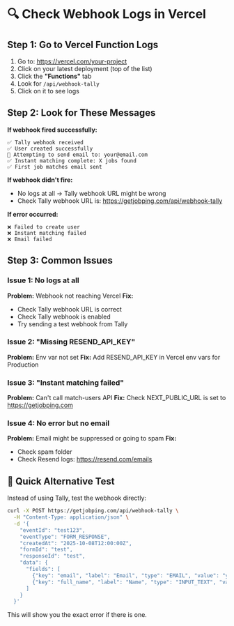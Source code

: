 # 🔍 Check Webhook Logs in Vercel

## Step 1: Go to Vercel Function Logs

1. Go to: https://vercel.com/your-project
2. Click on your latest deployment (top of the list)
3. Click the **"Functions"** tab
4. Look for `/api/webhook-tally`
5. Click on it to see logs

## Step 2: Look for These Messages

**If webhook fired successfully:**
```
✅ Tally webhook received
✅ User created successfully
📧 Attempting to send email to: your@email.com
✅ Instant matching complete: X jobs found
✅ First job matches email sent
```

**If webhook didn't fire:**
- No logs at all → Tally webhook URL might be wrong
- Check Tally webhook URL is: https://getjobping.com/api/webhook-tally

**If error occurred:**
```
❌ Failed to create user
❌ Instant matching failed
❌ Email failed
```

## Step 3: Common Issues

### Issue 1: No logs at all
**Problem:** Webhook not reaching Vercel
**Fix:** 
- Check Tally webhook URL is correct
- Check Tally webhook is enabled
- Try sending a test webhook from Tally

### Issue 2: "Missing RESEND_API_KEY"
**Problem:** Env var not set
**Fix:** Add RESEND_API_KEY in Vercel env vars for Production

### Issue 3: "Instant matching failed"
**Problem:** Can't call match-users API
**Fix:** Check NEXT_PUBLIC_URL is set to https://getjobping.com

### Issue 4: No error but no email
**Problem:** Email might be suppressed or going to spam
**Fix:** 
- Check spam folder
- Check Resend logs: https://resend.com/emails

## 🚀 Quick Alternative Test

Instead of using Tally, test the webhook directly:

```bash
curl -X POST https://getjobping.com/api/webhook-tally \
  -H "Content-Type: application/json" \
  -d '{
    "eventId": "test123",
    "eventType": "FORM_RESPONSE",
    "createdAt": "2025-10-08T12:00:00Z",
    "formId": "test",
    "responseId": "test",
    "data": {
      "fields": [
        {"key": "email", "label": "Email", "type": "EMAIL", "value": "your-email@example.com"},
        {"key": "full_name", "label": "Name", "type": "INPUT_TEXT", "value": "Test User"}
      ]
    }
  }'
```

This will show you the exact error if there is one.
